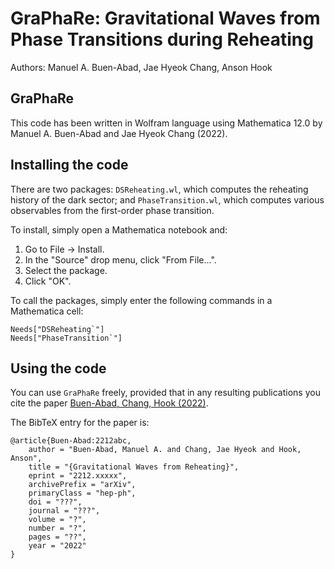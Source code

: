GraPhaRe: Gravitational Waves from Phase Transitions during Reheating
==============================================

Authors: Manuel A. Buen-Abad, Jae Hyeok Chang, Anson Hook

GraPhaRe
-----------------------------------

This code has been written in Wolfram language using Mathematica 12.0 by Manuel A. Buen-Abad and Jae Hyeok Chang (2022).



Installing the code
--------------

There are two packages: `DSReheating.wl`, which computes the reheating history of the dark sector; and `PhaseTransition.wl`, which computes various observables from the first-order phase transition.

To install, simply open a Mathematica notebook and:

1. Go to File -> Install.
2. In the "Source" drop menu, click "From File...".
3. Select the package.
4. Click "OK".


To call the packages, simply enter the following commands in a Mathematica cell:

    Needs["DSReheating`"]
    Needs["PhaseTransition`"]


Using the code
--------------

You can use `GraPhaRe` freely, provided that in any resulting publications you cite the paper [Buen-Abad, Chang, Hook (2022)](https://arxiv.org/abs/2212.xxxxx).

The BibTeX entry for the paper is:

    @article{Buen-Abad:2212abc,
		author = "Buen-Abad, Manuel A. and Chang, Jae Hyeok and Hook, Anson",
		title = "{Gravitational Waves from Reheating}",
		eprint = "2212.xxxxx",
		archivePrefix = "arXiv",
		primaryClass = "hep-ph",
		doi = "???",
		journal = "???",
		volume = "?",
		number = "?",
		pages = "??",
		year = "2022"
	}
